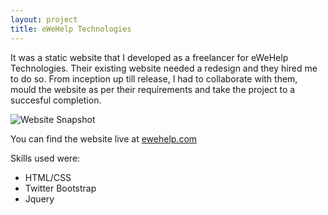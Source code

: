 ```yaml
---
layout: project
title: eWeHelp Technologies
---
```


It was a static website that I developed as a freelancer for eWeHelp Technologies. Their existing website needed a redesign and they hired me to do so. From inception up till release, I had to collaborate with them, mould the website as per their requirements and take the project to a succesful completion.

![Website Snapshot](http://i.imgur.com/DmM7hqh.png)

You can find the website live at [ewehelp.com](http://www.ewehelp.com/)

Skills used were:

* HTML/CSS
* Twitter Bootstrap
* Jquery